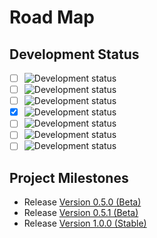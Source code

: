 # Road Map

## Development Status

- [ ] ![Development status](https://img.shields.io/badge/status-planning-lightgrey.svg?longCache=true)
- [ ] ![Development status](https://img.shields.io/badge/status-pre--alpha-red.svg?longCache=true)
- [ ] ![Development status](https://img.shields.io/badge/status-alpha-yellow.svg?longCache=true)
- [x] ![Development status](https://img.shields.io/badge/status-beta-brightgreen.svg?longCache=true)
- [ ] ![Development status](https://img.shields.io/badge/status-stable-blue.svg?longCache=true)
- [ ] ![Development status](https://img.shields.io/badge/status-mature-8A2BE2.svg?longCache=true)
- [ ] ![Development status](https://img.shields.io/badge/status-inactive-lightgrey.svg?longCache=true)

## Project Milestones

- Release [Version 0.5.0 (Beta)](https://github.com/NathanUrwin/cookiecutter-git/releases/tag/v0.5.0)
- Release [Version 0.5.1 (Beta)](https://github.com/NathanUrwin/cookiecutter-git/milestone/3)
- Release [Version 1.0.0 (Stable)](https://github.com/NathanUrwin/cookiecutter-git/milestone/2)
